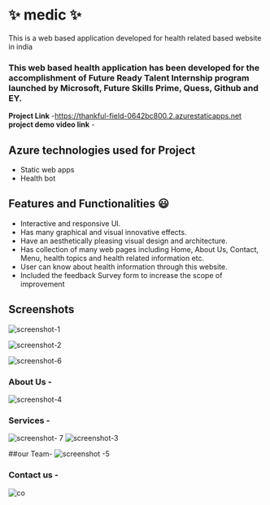 # ✨  medic ✨

This is a web based application developed for health related based website in india

### This web based health application has been developed for the accomplishment of Future Ready Talent Internship program launched by Microsoft, Future Skills Prime, Quess, Github and EY.


**Project Link** -https://thankful-field-0642bc800.2.azurestaticapps.net
**project demo video link** - 

## Azure technologies used for Project

- Static web apps
- Health bot

## Features and Functionalities 😃

- Interactive and responsive UI.
- Has many graphical and visual innovative effects.
- Have an aesthetically pleasing visual design and architecture.
- Has collection of many web pages including Home, About Us, Contact, Menu, health topics and health related information etc.
- User can know about health information through this website.
- Included the feedback Survey form to increase the scope of improvement 

## Screenshots


![screenshot-1](https://user-images.githubusercontent.com/114739107/204092724-ddfc0928-f0d3-4b06-82cf-751792d5313c.png)

![screenshot-2](https://user-images.githubusercontent.com/114739107/204092741-ffa0660c-c60d-407d-a948-5f5f625897c7.png)

 ![screenshot-6](https://user-images.githubusercontent.com/114739107/204092828-4c1d7547-1680-4fd2-b952-0f9ae1a19fd7.png)
  

### About Us -

![screenshot-4](https://user-images.githubusercontent.com/114739107/204092812-bf393a92-5ff6-462b-a9a7-7e242ac18cee.png)


### Services -
![screenshot- 7](https://user-images.githubusercontent.com/114739107/204092779-b8a25bf5-252f-47d5-9b43-e7ea1e2bd859.png)
![screenshot-3](https://user-images.githubusercontent.com/114739107/204092797-b9d38ce8-e28f-4733-a8cf-c22ca20a5eea.png)

##our Team-
![screenshot -5](https://user-images.githubusercontent.com/114739107/204092895-58290402-b540-4c4a-baeb-cc21db8fb930.png)


### Contact us -
![co](https://user-images.githubusercontent.com/114739107/204093078-a542bc83-4d5a-438f-9146-e8603792bef6.png)

